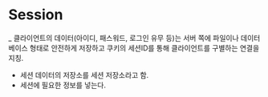 # Session

_ 클라이언트의 데이터(아이디, 패스워드, 로그인 유무 등)는 서버 쪽에 파일이나 데이터베이스 형태로 안전하게 저장하고 쿠키의 세션ID를 통해 클라이언트를 구별하는 연결을 지칭.
- 세션 데이터의 저장소를 세션 저장소라고 함.
- 세션에 필요한 정보를 넣는다.

